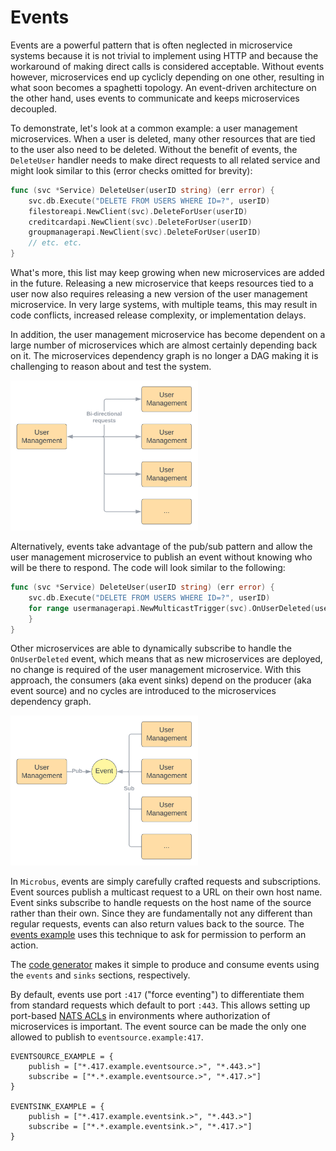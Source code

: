 # Events

Events are a powerful pattern that is often neglected in microservice systems because it is not trivial to implement using HTTP and because the workaround of making direct calls is considered acceptable. Without events however, microservices end up cyclicly depending on one other, resulting in what soon becomes a spaghetti topology. An event-driven architecture on the other hand, uses events to communicate and keeps microservices decoupled.

To demonstrate, let's look at a common example: a user management microservices. When a user is deleted, many other resources that are tied to the user also need to be deleted. Without the benefit of events, the `DeleteUser` handler needs to make direct requests to all related service and might look similar to this (error checks omitted for brevity):

```go
func (svc *Service) DeleteUser(userID string) (err error) {
    svc.db.Execute("DELETE FROM USERS WHERE ID=?", userID)
    filestoreapi.NewClient(svc).DeleteForUser(userID)
    creditcardapi.NewClient(svc).DeleteForUser(userID)
    groupmanagerapi.NewClient(svc).DeleteForUser(userID)
    // etc. etc.
}
```

What's more, this list may keep growing when new microservices are added in the future. Releasing a new microservice that keeps resources tied to a user now also requires releasing a new version of the user management microservice. In very large systems, with multiple teams, this may result in code conflicts, increased release complexity, or implementation delays.

In addition, the user management microservice has become dependent on a large number of microservices which are almost certainly depending back on it. The microservices dependency graph is no longer a DAG making it is challenging to reason about and test the system.

<img src="events-1.svg" width="300">

Alternatively, events take advantage of the pub/sub pattern and allow the user management microservice to publish an event without knowing who will be there to respond. The code will look similar to the following:

```go
func (svc *Service) DeleteUser(userID string) (err error) {
    svc.db.Execute("DELETE FROM USERS WHERE ID=?", userID)
    for range usermanagerapi.NewMulticastTrigger(svc).OnUserDeleted(userID) {
    }
}
```

Other microservices are able to dynamically subscribe to handle the `OnUserDeleted` event, which means that as new microservices are deployed, no change is required of the user management microservice. With this approach, the consumers (aka event sinks) depend on the producer (aka event source) and no cycles are introduced to the microservices dependency graph.

<img src="events-2.svg" width="300">

In `Microbus`, events are simply carefully crafted requests and subscriptions. Event sources publish a multicast request to a URL on their own host name. Event sinks subscribe to handle requests on the host name of the source rather than their own. Since they are fundamentally not any different than regular requests, events can also return values back to the source. The [events example](../structure/examples.md) uses this technique to ask for permission to perform an action. 

The [code generator](./codegen.md) makes it simple to produce and consume events using the `events` and `sinks` sections, respectively.

By default, events use port `:417` ("force eventing") to differentiate them from standard requests which default to port `:443`. This allows setting up port-based [NATS ACLs](https://docs.nats.io/running-a-nats-service/configuration/securing_nats/authorization) in environments where authorization of microservices is important. The event source can be made the only one allowed to publish to `eventsource.example:417`.

```
EVENTSOURCE_EXAMPLE = {
    publish = ["*.417.example.eventsource.>", "*.443.>"]
    subscribe = ["*.*.example.eventsource.>", "*.417.>"]
}

EVENTSINK_EXAMPLE = {
    publish = ["*.417.example.eventsink.>", "*.443.>"]
    subscribe = ["*.*.example.eventsink.>", "*.417.>"]
}
```
